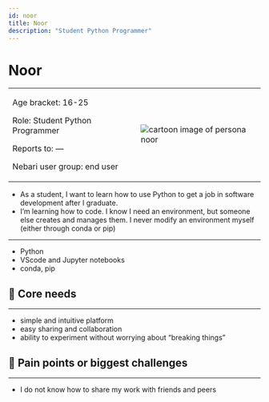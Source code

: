 ```yaml
---
id: noor
title: Noor
description: "Student Python Programmer"
---
```


# Noor

<table>
    <tr>
        <td style={{border: 'none'}}>
            <p>Age bracket: 16-25</p> 
            <p>Role: Student Python Programmer  </p> 
            <p>Reports to: &mdash; </p>  
            <p>Nebari user group: end user</p>  
        </td>
        <td style={{border: 'none'}}>
            <img src="/img/references/noor.png" alt="cartoon image of persona noor" style={{ border: 'none', 'background-color' : 'var(--ifm-color-background-3)', height: 300}}  />
        </td>
    </tr>
</table>

- As a student, I want to learn how to use Python to get a job in software development after I graduate.
- I’m learning how to code. I know I need an environment, but someone else creates and manages them. I never modify an environment myself (either through conda or pip)

---

- Python
- VScode and Jupyter notebooks
- conda, pip

## 🌮 Core needs

---

- simple and intuitive platform
- easy sharing and collaboration
- ability to experiment without worrying about “breaking things”

## 🐛 Pain points or biggest challenges

---

- I do not know how to share my work with friends and peers

